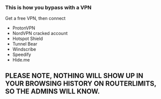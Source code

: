 ### This is how you bypass with a VPN
Get a free VPN, then connect
- ProtonVPN
- NordVPN cracked account
- Hotspot Shield
- Tunnel Bear
- Windscribe
- Speedify
- Hide.me

## PLEASE NOTE, NOTHING  WILL SHOW UP IN YOUR BROWSING HISTORY ON ROUTERLIMITS, SO THE ADMINS WILL KNOW.
